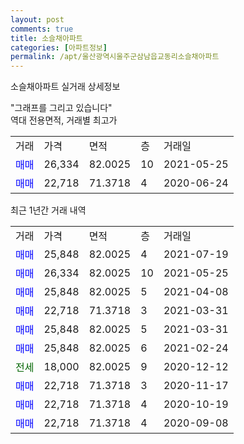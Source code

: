 ```yaml
---
layout: post
comments: true
title: 소슬채아파트
categories: [아파트정보]
permalink: /apt/울산광역시울주군삼남읍교동리소슬채아파트
---
```


소슬채아파트 실거래 상세정보

<script type="text/javascript">
  google.charts.load('current', {'packages':['line', 'corechart']});
  google.charts.setOnLoadCallback(drawChart);

  function drawChart() {
    var data = new google.visualization.DataTable();
    data.addColumn('date', '거래일');
    data.addColumn('number', "매매");
    data.addColumn('number', "전세");
    data.addColumn('number', "전매");

    data.addRows([[new Date(Date.parse("2021-07-19")), 25848, null, null], [new Date(Date.parse("2021-05-25")), 26334, null, null], [new Date(Date.parse("2021-04-08")), 25848, null, null], [new Date(Date.parse("2021-03-31")), 22718, null, null], [new Date(Date.parse("2021-03-31")), 25848, null, null], [new Date(Date.parse("2021-02-24")), 25848, null, null], [new Date(Date.parse("2020-12-12")), null, 18000, null], [new Date(Date.parse("2020-11-17")), 22718, null, null], [new Date(Date.parse("2020-10-19")), 22718, null, null], [new Date(Date.parse("2020-09-08")), 22718, null, null]]);

    var options = {
      hAxis: {
        format: 'yyyy/MM/dd'
      },    
      lineWidth: 0,
      pointsVisible: true,    
      title: '최근 1년간 유형별 실거래가 분포',
      legend: { position: 'bottom' }
    };

    var formatter = new google.visualization.NumberFormat({pattern:'###,###'} );
    formatter.format(data, 1);
    formatter.format(data, 2);
    
    setTimeout(function() {
        var chart = new google.visualization.LineChart(document.getElementById('columnchart_material'));
        chart.draw(data, (options));
        document.getElementById('loading').style.display = 'none';
    }, 1000);
  }
</script>


<div id="loading" style="z-index:20; display: block; margin-left: 0px">"그래프를 그리고 있습니다"</div>
<div id="columnchart_material" style="width: 95%; margin-left: 0px; display: block"></div>
<!-- contents start -->
역대 전용면적, 거래별 최고가
<table class="sortable">
    <tr>
      <td>거래</td>
      <td>가격</td>
      <td>면적</td>
      <td>층</td>
      <td>거래일</td>
    </tr>
        <tr>
          <td><a style="color: blue">매매</a></td>
          <td>26,334</td>
          <td>82.0025</td>
          <td>10</td>
          <td>2021-05-25</td>
        </tr>            <tr>
          <td><a style="color: blue">매매</a></td>
          <td>22,718</td>
          <td>71.3718</td>
          <td>4</td>
          <td>2020-06-24</td>
        </tr>        
    
    
</table>

최근 1년간 거래 내역

<table class="sortable">
    <tr>
      <td>거래</td>
      <td>가격</td>
      <td>면적</td>
      <td>층</td>
      <td>거래일</td>
    </tr>
    <tr>
      <td><a style="color: blue">매매</a></td>
      <td>25,848</td>
      <td>82.0025</td>
      <td>4</td>
      <td>2021-07-19</td>
    </tr>          <tr>
      <td><a style="color: blue">매매</a></td>
      <td>26,334</td>
      <td>82.0025</td>
      <td>10</td>
      <td>2021-05-25</td>
    </tr>          <tr>
      <td><a style="color: blue">매매</a></td>
      <td>25,848</td>
      <td>82.0025</td>
      <td>5</td>
      <td>2021-04-08</td>
    </tr>          <tr>
      <td><a style="color: blue">매매</a></td>
      <td>22,718</td>
      <td>71.3718</td>
      <td>3</td>
      <td>2021-03-31</td>
    </tr>          <tr>
      <td><a style="color: blue">매매</a></td>
      <td>25,848</td>
      <td>82.0025</td>
      <td>5</td>
      <td>2021-03-31</td>
    </tr>          <tr>
      <td><a style="color: blue">매매</a></td>
      <td>25,848</td>
      <td>82.0025</td>
      <td>6</td>
      <td>2021-02-24</td>
    </tr>          <tr>
      <td><a style="color: darkgreen">전세</a></td>
      <td>18,000</td>
      <td>82.0025</td>
      <td>9</td>
      <td>2020-12-12</td>
    </tr>          <tr>
      <td><a style="color: blue">매매</a></td>
      <td>22,718</td>
      <td>71.3718</td>
      <td>3</td>
      <td>2020-11-17</td>
    </tr>          <tr>
      <td><a style="color: blue">매매</a></td>
      <td>22,718</td>
      <td>71.3718</td>
      <td>4</td>
      <td>2020-10-19</td>
    </tr>          <tr>
      <td><a style="color: blue">매매</a></td>
      <td>22,718</td>
      <td>71.3718</td>
      <td>4</td>
      <td>2020-09-08</td>
    </tr>      </table>
<!-- contents end -->    


